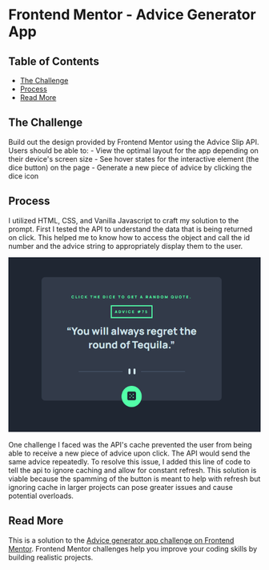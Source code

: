 # Frontend Mentor - Advice Generator App 

## Table of Contents 

- [The Challenge](#the_challenge)
- [Process](#process)
- [Read More](#read_more)

## The Challenge 

Build out the design provided by Frontend Mentor using the Advice Slip API. Users should be able to: 
    - View the optimal layout for the app depending on their device's screen size
    - See hover states for the interactive element (the dice button) on the page
    - Generate a new piece of advice by clicking the dice icon

## Process
I utilized HTML, CSS, and Vanilla Javascript to craft my solution to the prompt. First I tested the API to understand the data that is being returned on click. This helped me to know how to access the object and call the id number and the advice string to appropriately display them to the user.

![Screenshot of live version of advice generator](/images/advice_generator_ss.PNG)

One challenge I faced was the API's cache prevented the user from being able to receive a new piece of advice upon click. The API would send the same advice repeatedly. To resolve this issue, I added this line of code to tell the api to ignore caching and allow for constant refresh. This solution is viable because the spamming of the button is meant to help with refresh but ignoring cache in larger projects can pose greater issues and cause potential overloads.

## Read More 
This is a solution to the [Advice generator app challenge on Frontend Mentor](https://www.frontendmentor.io/challenges/advice-generator-app-QdUG-13db). Frontend Mentor challenges help you improve your coding skills by building realistic projects.